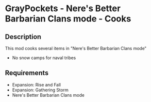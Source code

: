 # GrayPockets - Nere's Better Barbarian Clans mode - Cooks

## Description

This mod cooks several items in "Nere's Better Barbarian Clans mode"

* No snow camps for naval tribes

## Requirements

* Expansion: Rise and Fall
* Expansion: Gathering Storm
* Nere's Better Barbarian Clans mode
